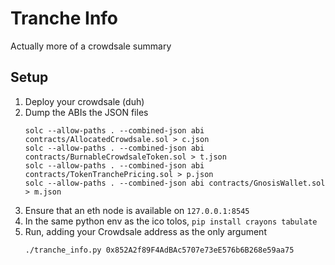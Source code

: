 # Tranche Info

Actually more of a crowdsale summary

## Setup

1. Deploy your crowdsale (duh)
1. Dump the ABIs the JSON files
   ```
   solc --allow-paths . --combined-json abi contracts/AllocatedCrowdsale.sol > c.json
   solc --allow-paths . --combined-json abi contracts/BurnableCrowdsaleToken.sol > t.json
   solc --allow-paths . --combined-json abi contracts/TokenTranchePricing.sol > p.json
   solc --allow-paths . --combined-json abi contracts/GnosisWallet.sol > m.json
   ```
1. Ensure that an eth node is available on `127.0.0.1:8545`
1. In the same python env as the ico tolos, `pip install crayons tabulate`
1. Run, adding your Crowdsale address as the only argument
   ```
   ./tranche_info.py 0x852A2f89F4AdBAc5707e73eE576b6B268e59aa75
   ```
